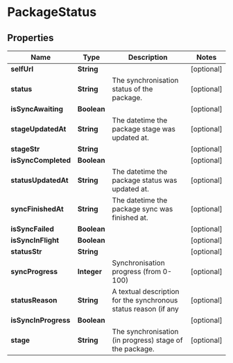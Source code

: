 
# PackageStatus

## Properties
Name | Type | Description | Notes
------------ | ------------- | ------------- | -------------
**selfUrl** | **String** |  |  [optional]
**status** | **String** | The synchronisation status of the package. |  [optional]
**isSyncAwaiting** | **Boolean** |  |  [optional]
**stageUpdatedAt** | **String** | The datetime the package stage was updated at. |  [optional]
**stageStr** | **String** |  |  [optional]
**isSyncCompleted** | **Boolean** |  |  [optional]
**statusUpdatedAt** | **String** | The datetime the package status was updated at. |  [optional]
**syncFinishedAt** | **String** | The datetime the package sync was finished at. |  [optional]
**isSyncFailed** | **Boolean** |  |  [optional]
**isSyncInFlight** | **Boolean** |  |  [optional]
**statusStr** | **String** |  |  [optional]
**syncProgress** | **Integer** | Synchronisation progress (from 0-100) |  [optional]
**statusReason** | **String** | A textual description for the synchronous status reason (if any |  [optional]
**isSyncInProgress** | **Boolean** |  |  [optional]
**stage** | **String** | The synchronisation (in progress) stage of the package. |  [optional]



